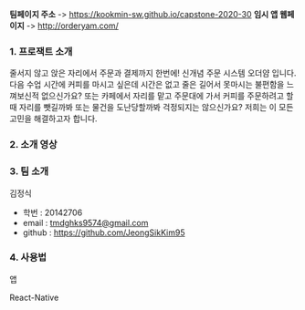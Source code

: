 **팀페이지 주소** -> https://kookmin-sw.github.io/capstone-2020-30
**임시 앱 웹페이지** -> http://orderyam.com/

### 1. 프로잭트 소개

줄서지 않고 앉은 자리에서 주문과 결제까지 한번에! 신개념 주문 시스템 오더얌 입니다. 다음 수업 시간에 커피를 마시고 싶은데 시간은 없고 줄은 길어서 못마시는 불편함을 느껴보신적 없으신가요? 또는 카페에서 자리를 맡고 주문대에 가서 커피를 주문하려고 할 때 자리를 뺏길까봐 또는 물건을 도난당할까봐 걱정되지는 않으신가요? 저희는 이 모든 고민을 해결하고자 합니다.  


### 2. 소개 영상



### 3. 팀 소개

김정식

 * 학번 : 20142706
 * email : tmdghks9574@gmail.com
 * github : https://github.com/JeongSikKim95

### 4. 사용법

앱

React-Native 
